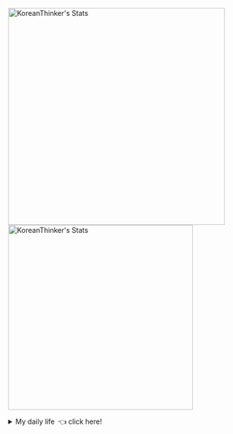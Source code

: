 <p  >
  <a target="_blank" href="https://github-readme-stats.vercel.app/api/wakatime?username=KoreanThinker&layout=compact&theme=dark&hide_border=true&langs_count=32" >
    <img width="440px"  src="https://github-readme-stats.vercel.app/api/wakatime?username=KoreanThinker&layout=compact&theme=dark&hide_border=true&langs_count=6" alt="KoreanThinker's Stats" /> 
  </a>
    <img width="375px" src="https://github-readme-stats.vercel.app/api?username=KoreanThinker&theme=dark&hide_border=true&count_private=true" alt="KoreanThinker's Stats" />
</p>
<details>
<summary>My daily life 👈 click here!</summary>
 
    
<!--START_SECTION:waka-->
**I'm a Night 🦉** 

```text
🌞 Morning    18 commits     ░░░░░░░░░░░░░░░░░░░░░░░░░   1.66% 
🌆 Daytime    385 commits    ████████░░░░░░░░░░░░░░░░░   35.42% 
🌃 Evening    592 commits    █████████████░░░░░░░░░░░░   54.46% 
🌙 Night      92 commits     ██░░░░░░░░░░░░░░░░░░░░░░░   8.46%

```
📅 **I'm Most Productive on Monday** 

```text
Monday       188 commits    ████░░░░░░░░░░░░░░░░░░░░░   17.3% 
Tuesday      167 commits    ███░░░░░░░░░░░░░░░░░░░░░░   15.36% 
Wednesday    187 commits    ████░░░░░░░░░░░░░░░░░░░░░   17.2% 
Thursday     179 commits    ████░░░░░░░░░░░░░░░░░░░░░   16.47% 
Friday       146 commits    ███░░░░░░░░░░░░░░░░░░░░░░   13.43% 
Saturday     124 commits    ██░░░░░░░░░░░░░░░░░░░░░░░   11.41% 
Sunday       96 commits     ██░░░░░░░░░░░░░░░░░░░░░░░   8.83%

```


📊 **This Week I Spent My Time On** 

```text
⌚︎ Time Zone: Asia/Seoul

🐱‍💻 Projects: 
pires                    12 hrs 5 mins       ██████████████░░░░░░░░░░░   56.42% 
gilberto                 4 hrs 12 mins       █████░░░░░░░░░░░░░░░░░░░░   19.67% 
front                    4 hrs 3 mins        ████░░░░░░░░░░░░░░░░░░░░░   18.89% 
FrontEnd                 57 mins             █░░░░░░░░░░░░░░░░░░░░░░░░   4.48% 
FrontEndTemp             4 mins              ░░░░░░░░░░░░░░░░░░░░░░░░░   0.36%

```


 Last Updated on 04/11/2021
<!--END_SECTION:waka-->
</details>
